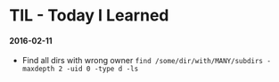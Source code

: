 # TIL - Today I Learned

#### 2016-02-11

 - Find all dirs with wrong owner `find /some/dir/with/MANY/subdirs -maxdepth 2 -uid 0 -type d -ls`
